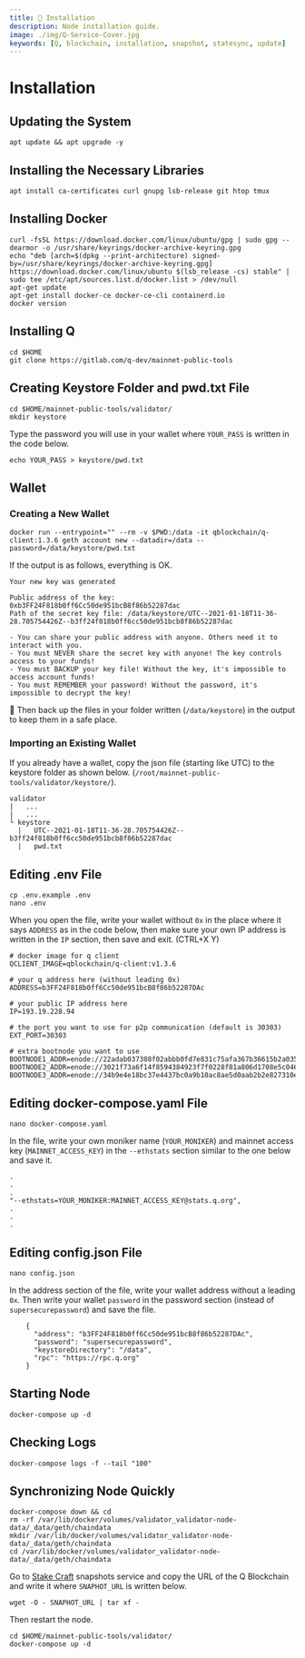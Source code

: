 ```yaml
---
title: 💾 Installation
description: Node installation guide.
image: ./img/Q-Service-Cover.jpg
keywords: [Q, blockchain, installation, snapshot, statesync, update]
---
```


# Installation

## Updating the System
```shell
apt update && apt upgrade -y
```

## Installing the Necessary Libraries
```shell
apt install ca-certificates curl gnupg lsb-release git htop tmux
```

## Installing Docker
```shell
curl -fsSL https://download.docker.com/linux/ubuntu/gpg | sudo gpg --dearmor -o /usr/share/keyrings/docker-archive-keyring.gpg
echo "deb [arch=$(dpkg --print-architecture) signed-by=/usr/share/keyrings/docker-archive-keyring.gpg] https://download.docker.com/linux/ubuntu $(lsb_release -cs) stable" | sudo tee /etc/apt/sources.list.d/docker.list > /dev/null
apt-get update
apt-get install docker-ce docker-ce-cli containerd.io
docker version
```

## Installing Q
```
cd $HOME
git clone https://gitlab.com/q-dev/mainnet-public-tools
```

## Creating Keystore Folder and pwd.txt File
```
cd $HOME/mainnet-public-tools/validator/
mkdir keystore
```

Type the password you will use in your wallet where `YOUR_PASS` is written in the code below.
```
echo YOUR_PASS > keystore/pwd.txt
```

## Wallet

### Creating a New Wallet
```shell 
docker run --entrypoint="" --rm -v $PWD:/data -it qblockchain/q-client:1.3.6 geth account new --datadir=/data --password=/data/keystore/pwd.txt
```
If the output is as follows, everything is OK.
```
Your new key was generated

Public address of the key:   0xb3FF24F818b0ff6Cc50de951bcB8f86b52287dac
Path of the secret key file: /data/keystore/UTC--2021-01-18T11-36-28.705754426Z--b3ff24f818b0ff6cc50de951bcb8f86b52287dac

- You can share your public address with anyone. Others need it to interact with you.
- You must NEVER share the secret key with anyone! The key controls access to your funds!
- You must BACKUP your key file! Without the key, it's impossible to access account funds!
- You must REMEMBER your password! Without the password, it's impossible to decrypt the key!
```
🔴 Then back up the files in your folder written (`/data/keystore`) in the output to keep them in a safe place.

### Importing an Existing Wallet
If you already have a wallet, copy the json file (starting like UTC) to the keystore folder as shown below. (`/root/mainnet-public-tools/validator/keystore/`).
```
validator
|   ...
|   ...
└ keystore
  |   UTC--2021-01-18T11-36-28.705754426Z--b3ff24f818b0ff6cc50de951bcb8f86b52287dac
  |   pwd.txt
```

## Editing .env File

```shell
cp .env.example .env
nano .env
```
When you open the file, write your wallet without `0x` in the place where it says `ADDRESS` as in the code below, 
then make sure your own IP address is written in the `IP` section, then save and exit. (CTRL+X Y)
```
# docker image for q client
QCLIENT_IMAGE=qblockchain/q-client:v1.3.6

# your q address here (without leading 0x)
ADDRESS=b3FF24F818b0ff6Cc50de951bcB8f86b52287DAc

# your public IP address here
IP=193.19.228.94

# the port you want to use for p2p communication (default is 30303)
EXT_PORT=30303

# extra bootnode you want to use
BOOTNODE1_ADDR=enode://22adab037308f02abbb0fd7e831c75afa367b36615b2a0358a5c4673912cf384de6c8e688371822488622ebee383aeea5d41087160cb70484a9f1671876871b1@bootnode.q.org:30301
BOOTNODE2_ADDR=enode://3021f73a6f14f8594384923f7f0228f81a806d1708e5c046db12661bdce6b0f10625fae12771aa36f7a4d1f110d4e5a589bf3d34ec4b1d2c6d10e382d90f6983@extrabootnode.q.org:30314
BOOTNODE3_ADDR=enode://34b9e4e18bc37e4437bc0a9b10ac8ae5d0aab2b2e827310e90ec1012e818d07962b162d98e083ec5487e0cf87d1ffefb46332ec05209ec82fb675ae7afe3e241@extrabootnode.q.org:30315
```

## Editing docker-compose.yaml File
```
nano docker-compose.yaml
```

In the file, write your own moniker name (`YOUR_MONIKER`) and mainnet access key (`MAINNET_ACCESS_KEY`) in the `--ethstats` section similar to the one below and save it.
```
.
.
.
"--ethstats=YOUR_MONIKER:MAINNET_ACCESS_KEY@stats.q.org",
.
.
.
```

## Editing config.json File
```
nano config.json
```
In the address section of the file, write your wallet address without a leading `0x`. 
Then write your wallet `password` in the password section (instead of `supersecurepassword`) and save the file.
```
    {
      "address": "b3FF24F818b0ff6Cc50de951bcB8f86b52287DAc",
      "password": "supersecurepassword",
      "keystoreDirectory": "/data",
      "rpc": "https://rpc.q.org"
    }
```

## Starting Node
```shell
docker-compose up -d
```

## Checking Logs
```
docker-compose logs -f --tail "100"
```

## Synchronizing Node Quickly
 ```shell 
docker-compose down && cd
rm -rf /var/lib/docker/volumes/validator_validator-node-data/_data/geth/chaindata
mkdir /var/lib/docker/volumes/validator_validator-node-data/_data/geth/chaindata
cd /var/lib/docker/volumes/validator_validator-node-data/_data/geth/chaindata
```

Go to [Stake Craft](https://snapshots.stakecraft.com/) snapshots service and copy the URL of the Q Blockchain and write it where `SNAPHOT_URL` is written below.

```
wget -O - SNAPHOT_URL | tar xf -
```

Then restart the node.
```
cd $HOME/mainnet-public-tools/validator/
docker-compose up -d
```

​
